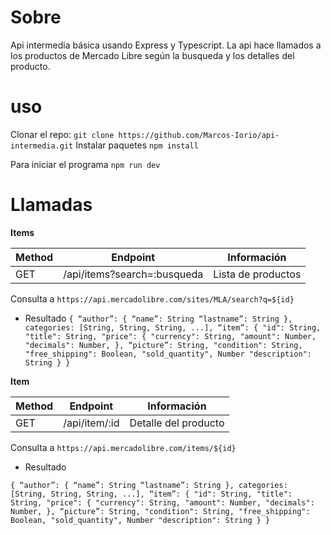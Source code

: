 # Sobre
Api intermedia básica usando Express y Typescript.
La api hace llamados a los productos de Mercado Libre según la busqueda y los detalles del producto.

# uso

Clonar el repo: `git clone https://github.com/Marcos-Iorio/api-intermedia.git`
Instalar paquetes  `npm install`

Para iniciar el programa `npm run dev`

# Llamadas

**Items**

| Method | Endpoint                    | Información        |
|--------|-----------------------------|--------------------|
| GET    | /api/items?search=:busqueda | Lista de productos |

Consulta a `https://api.mercadolibre.com/sites/MLA/search?q=${id}`

- Resultado
`{
    “author”: {
        “name”: String
        “lastname”: String
    },
    categories: [String, String, String, ...],
    “item”: {
        "id": String,
        "title": String,
        "price": {
            "currency": String,
            "amount": Number,
            "decimals": Number,
        },
        “picture”: String,
        "condition": String,
        "free_shipping": Boolean,
        "sold_quantity", Number
        "description": String
    }
}`

**Item**

| Method | Endpoint                    | Información        |
|--------|-----------------------------|--------------------|
| GET    | /api/item/:id | Detalle del producto |

Consulta a `https://api.mercadolibre.com/items/${id}`

- Resultado

`{
    “author”: {
        “name”: String
        “lastname”: String
    },
    categories: [String, String, String, ...],
    “item”: {
        "id": String,
        "title": String,
        "price": {
            "currency": String,
            "amount": Number,
            "decimals": Number,
        },
        “picture”: String,
        "condition": String,
        "free_shipping": Boolean,
        "sold_quantity", Number
        "description": String
    }
}`
